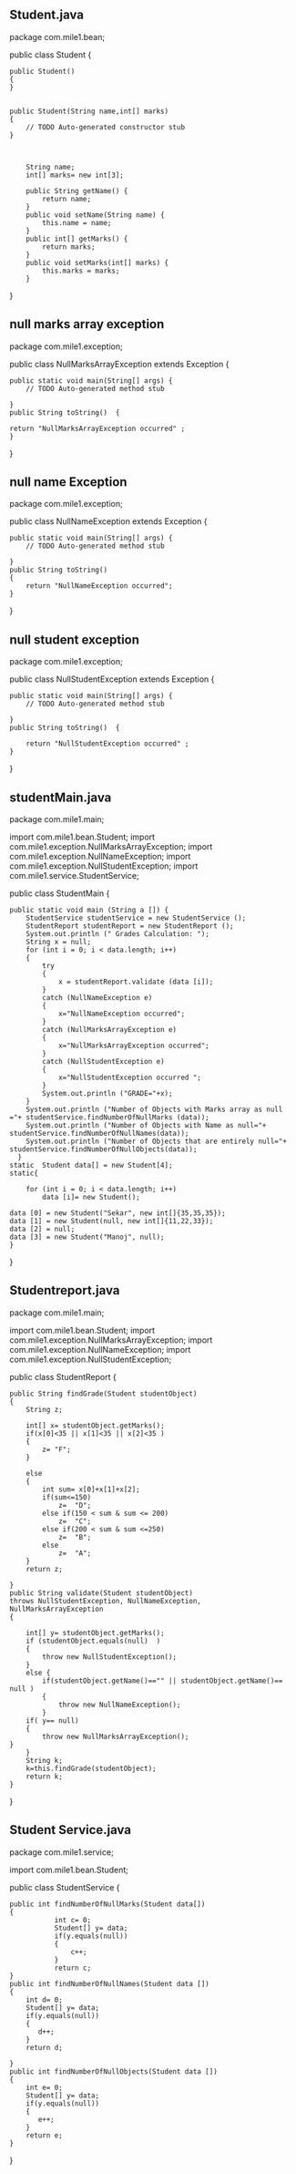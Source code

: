 ## Student.java
package com.mile1.bean;

public class Student {
	
	public Student()
	{
	}
	

	public Student(String name,int[] marks) 
	{
		// TODO Auto-generated constructor stub
	}

	
       
		String name;
		int[] marks= new int[3];
		
		public String getName() {
			return name;
		}
		public void setName(String name) {
			this.name = name;
		}
		public int[] getMarks() {
			return marks;
		}
		public void setMarks(int[] marks) {
			this.marks = marks;
		}
	
}


## null marks array exception

package com.mile1.exception;

public class NullMarksArrayException extends Exception {

	public static void main(String[] args) {
		// TODO Auto-generated method stub

	}
	public String toString()  {
	
	return "NullMarksArrayException occurred" ;
	}
}


## null name Exception
package com.mile1.exception;

public class NullNameException extends Exception {

	public static void main(String[] args) {
		// TODO Auto-generated method stub

	}
	public String toString()  
	{
		return "NullNameException occurred"; 
	}

}


## null student exception
package com.mile1.exception;

public class NullStudentException extends Exception {

	public static void main(String[] args) {
		// TODO Auto-generated method stub

	}
	public String toString()  {
		
		return "NullStudentException occurred" ;
	}

}


## studentMain.java

package com.mile1.main;

import com.mile1.bean.Student;
import com.mile1.exception.NullMarksArrayException;
import com.mile1.exception.NullNameException;
import com.mile1.exception.NullStudentException;
import com.mile1.service.StudentService;

public class StudentMain {
	
	public static void main (String a []) {
	 	StudentService studentService = new StudentService ();	
	    StudentReport studentReport = new StudentReport ();
		System.out.println (" Grades Calculation: ");
		String x = null;
		for (int i = 0; i < data.length; i++) 
		{
			try 
			{
				x = studentReport.validate (data [i]);
			} 
			catch (NullNameException e) 
			{
				x="NullNameException occurred";	
			} 
			catch (NullMarksArrayException e) 
			{
				x="NullMarksArrayException occurred";
			}
			catch (NullStudentException e) 
			{ 
				x="NullStudentException occurred "; 
			}
			System.out.println ("GRADE="+x);
		}
		System.out.println ("Number of Objects with Marks array as null ="+ studentService.findNumberOfNullMarks (data));
		System.out.println ("Number of Objects with Name as null="+ studentService.findNumberOfNullNames(data));	
		System.out.println ("Number of Objects that are entirely null="+ studentService.findNumberOfNullObjects(data));
	  }
	static	Student data[] = new Student[4];
	static{
		
		for (int i = 0; i < data.length; i++) 	
			data [i]= new Student();
	              
	data [0] = new Student("Sekar", new int[]{35,35,35});
	data [1] = new Student(null, new int[]{11,22,33});
	data [2] = null;
	data [3] = new Student("Manoj", null);
	}


}



## Studentreport.java

package com.mile1.main;

import com.mile1.bean.Student;
import com.mile1.exception.NullMarksArrayException;
import com.mile1.exception.NullNameException;
import com.mile1.exception.NullStudentException;

public class StudentReport  {

	
	public String findGrade(Student studentObject)
	{
		String z;
	
		int[] x= studentObject.getMarks();
		if(x[0]<35 || x[1]<35 || x[2]<35 )
		{
			z= "F";
		}
		
		else
		{
			int sum= x[0]+x[1]+x[2];
			if(sum<=150)
				z=  "D";
			else if(150 < sum & sum <= 200)
				z=  "C";
			else if(200 < sum & sum <=250)
				z=  "B";
			else 
				z=  "A";	
		}
		return z;
		
	}
	public String validate(Student studentObject)
	throws NullStudentException, NullNameException, NullMarksArrayException
	{
		
		int[] y= studentObject.getMarks();
		if (studentObject.equals(null)  )
		{
			throw new NullStudentException();
		}
		else {
			if(studentObject.getName()=="" || studentObject.getName()== null )
			{
				throw new NullNameException();
			}
		if( y== null)
		{
			throw new NullMarksArrayException();
	}
		}	
		String k;
		k=this.findGrade(studentObject);
		return k;
	}
}


## Student Service.java

package com.mile1.service;

import com.mile1.bean.Student;

public class StudentService {
	
	public int findNumberOfNullMarks(Student data[])
	{
	           int c= 0;
	           Student[] y= data;
	           if(y.equals(null))
	           {
	        	   c++;
	           }
	           return c;
	}
	public int findNumberOfNullNames(Student data [])
	{
		int d= 0;
        Student[] y= data;
        if(y.equals(null))
        {
     	   d++;
        }
        return d;
	                   
	}
	public int findNumberOfNullObjects(Student data [])
	{
		int e= 0;
        Student[] y= data;
        if(y.equals(null))
        {
     	   e++;
        }
        return e; 
	}



}

